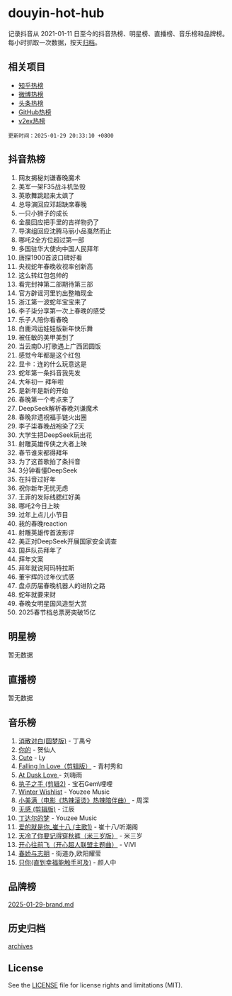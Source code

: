 # douyin-hot-hub

记录抖音从 2021-01-11 日至今的抖音热榜、明星榜、直播榜、音乐榜和品牌榜。每小时抓取一次数据，按天[归档](archives)。

## 相关项目

- [知乎热榜](https://github.com/lonnyzhang423/zhihu-hot-hub)
- [微博热榜](https://github.com/lonnyzhang423/weibo-hot-hub)
- [头条热榜](https://github.com/lonnyzhang423/toutiao-hot-hub)
- [GitHub热榜](https://github.com/lonnyzhang423/github-hot-hub)
- [v2ex热榜](https://github.com/lonnyzhang423/v2ex-hot-hub)


`更新时间：2025-01-29 20:33:10 +0800`

## 抖音热榜

1. 网友揭秘刘谦春晚魔术
1. 美军一架F35战斗机坠毁
1. 英歌舞跳起来太飒了
1. 总导演回应邓超缺席春晚
1. 一只小狮子的成长
1. 金晨回应把手里的吉祥物扔了
1. 导演组回应沈腾马丽小品戛然而止
1. 哪吒2全方位超过第一部
1. 多国驻华大使向中国人民拜年
1. 唐探1900首波口碑好看
1. 央视蛇年春晚收视率创新高
1. 这么转红包包帅的
1. 看完封神第二部期待第三部
1. 官方辟谣河里钓出整箱现金
1. 浙江第一波蛇年宝宝来了
1. 李子柒分享第一次上春晚的感受
1. 乐子人陪你看春晚
1. 白鹿鸿运娃娃版新年快乐舞
1. 被任敏的美甲美到了
1. 当云南DJ打歌遇上广西团圆饭
1. 感觉今年都是这个红包
1. 显卡：连的什么玩意这是
1. 蛇年第一条抖音我先发
1. 大年初一 拜年啦
1. 是新年是新的开始
1. 春晚第一个考点来了
1. DeepSeek解析春晚刘谦魔术
1. 春晚非遗祝福手链火出圈
1. 李子柒春晚战袍染了2天
1. 大学生把DeepSeek玩出花
1. 射雕英雄传侠之大者上映
1. 春节谁来都得拜年
1. 为了这首歌拍了条抖音
1. 3分钟看懂DeepSeek
1. 在抖音过好年
1. 祝你新年无忧无虑
1. 王菲的发际线腮红好美
1. 哪吒2今日上映
1. 过年上点儿小节目
1. 我的春晚reaction
1. 射雕英雄传首波影评
1. 美正对DeepSeek开展国家安全调查
1. 国乒队员拜年了
1. 拜年文案
1. 拜年就说阿玛特拉斯
1. 董宇辉的过年仪式感
1. 盘点历届春晚机器人的进阶之路
1. 蛇年就要来财
1. 春晚女明星国风造型大赏
1. 2025春节档总票房突破15亿

## 明星榜

暂无数据

## 直播榜

暂无数据

## 音乐榜

1. [消散对白(圆梦版)](https://sf5-hl-cdn-tos.douyinstatic.com/obj/tos-cn-ve-2774/og4jB5I5IizzoZVAAAzWgBMAsMDWoArfwBOiFs) - 丁禹兮
1. [你的](https://sf5-hl-cdn-tos.douyinstatic.com/obj/tos-cn-ve-2774/oYuIeKf42jB7sEV6B2upMdpYAgfrQWj0FeRegh) - 贺仙人
1. [Cute](https://sf5-hl-cdn-tos.douyinstatic.com/obj/tos-cn-ve-2774/o4IbIzHWKAAB4wsS5qMBRiiAlEBGTpQRNfFvuo) - Ly
1. [Falling In Love（剪辑版）](https://sf5-hl-cdn-tos.douyinstatic.com/obj/tos-cn-ve-2774/o8ajpA8zzgBPahbBIO8AcKGBLJezFCRd1wfP9f) - 青村秀和
1. [ At Dusk  Love ](https://sf5-hl-cdn-tos.douyinstatic.com/obj/tos-cn-ve-2774/o8CrpCf5CaYgI4ZrtQgMQAFEfuGqNnRSDQAPBc) - 刘嗨雨
1. [执子之手 (剪辑2)](https://sf5-hl-cdn-tos.douyinstatic.com/obj/tos-cn-ve-2774/oUoZLQjCc31XzqsBnBQUNgeKtYPBcgbFDwtfcu) - 宝石Gem\哩哩
1. [Winter Wishlist](https://sf5-hl-cdn-tos.douyinstatic.com/obj/tos-cn-ve-2774/oIIgUOeamCFCVAzxN6MFRLIBlLGpUqQxeeHrLE) - Youzee Music
1. [小美满（电影《热辣滚烫》热辣陪伴曲）](https://sf6-cdn-tos.douyinstatic.com/obj/tos-cn-ve-2774/o0GAn2lSgfZIDUgtevCGDQYnFg4CwnrBaxbTZL) - 周深
1. [无感 (剪辑版)](https://sf5-hl-cdn-tos.douyinstatic.com/obj/tos-cn-ve-2774/o0eIsUzJBDlQaQFC5OFlgbMEZC1TFYBftOBn6p) - 江辰
1. [丁达尔的梦](https://sf5-hl-cdn-tos.douyinstatic.com/obj/tos-cn-ve-2774/oMU3WirUZBVQkAC9ccG5P2IQirziZM2RTInUY) - Youzee Music
1. [爱的就是你_崔十八 (主歌1)](https://sf5-hl-cdn-tos.douyinstatic.com/obj/tos-cn-ve-2774/oI5BO5DhFZ6UTcNCnZaOCBLtZ7WIMQGfgnXf5E) - 崔十八/听潮阁
1. [天冷了你要记得穿秋裤（米三岁版）](https://sf5-hl-cdn-tos.douyinstatic.com/obj/tos-cn-ve-2774/oQlIwVIDWiZ6BQilAorS7MA0AgCkQDvcZAdm1) - 米三岁
1. [开心往前飞（开心超人联盟主题曲）](https://sf5-hl-cdn-tos.douyinstatic.com/obj/tos-cn-ve-2774/9d8fb7c82cf1421fb93a9fe925275e0a) - VIVI
1. [春娇与志明](https://sf5-hl-cdn-tos.douyinstatic.com/obj/tos-cn-ve-2774/e530d8fceb7044b39707d7f9ff54add1) - 街道办,欧阳耀莹
1. [只你(直到幸福能触手可及)](https://sf5-hl-cdn-tos.douyinstatic.com/obj/tos-cn-ve-2774/o0lBkRDzFTeaVSUz3ZZSCBVtZ5DIMQGfgmEAuE) - 颜人中

## 品牌榜

[2025-01-29-brand.md](archives/2025-01-29-brand.md)

## 历史归档

[archives](archives)

## License

See the [LICENSE](LICENSE) file for license rights and limitations (MIT).
